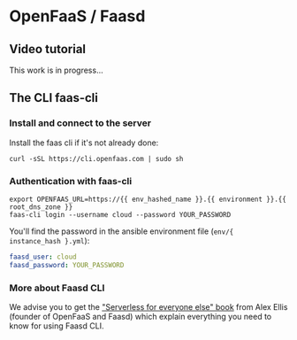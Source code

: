 # OpenFaaS / Faasd

## Video tutorial

This work is in progress...

## The CLI faas-cli

### Install and connect to the server

Install the faas cli if it's not already done:

```shell
curl -sSL https://cli.openfaas.com | sudo sh
```

### Authentication with faas-cli

```shell
export OPENFAAS_URL=https://{{ env_hashed_name }}.{{ environment }}.{{ root_dns_zone }}
faas-cli login --username cloud --password YOUR_PASSWORD
```

You'll find the password in the ansible environment file (`env/{ instance_hash }.yml`):

```yaml
faasd_user: cloud
faasd_password: YOUR_PASSWORD
```

### More about Faasd CLI

We advise you to get the ["Serverless for everyone else" book](https://openfaas.gumroad.com/l/serverless-for-everyone-else) from Alex Ellis (founder of OpenFaaS and Faasd) which explain everything you need to know for using Faasd CLI.
